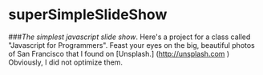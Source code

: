 # superSimpleSlideShow
###*The simplest javascript slide show*.
Here's a project for a class called "Javascript for Programmers".
Feast your eyes on the big, beautiful photos of San Francisco that I found on [Unsplash.] (http://unsplash.com )
Obviously, I did not optimize them. 
